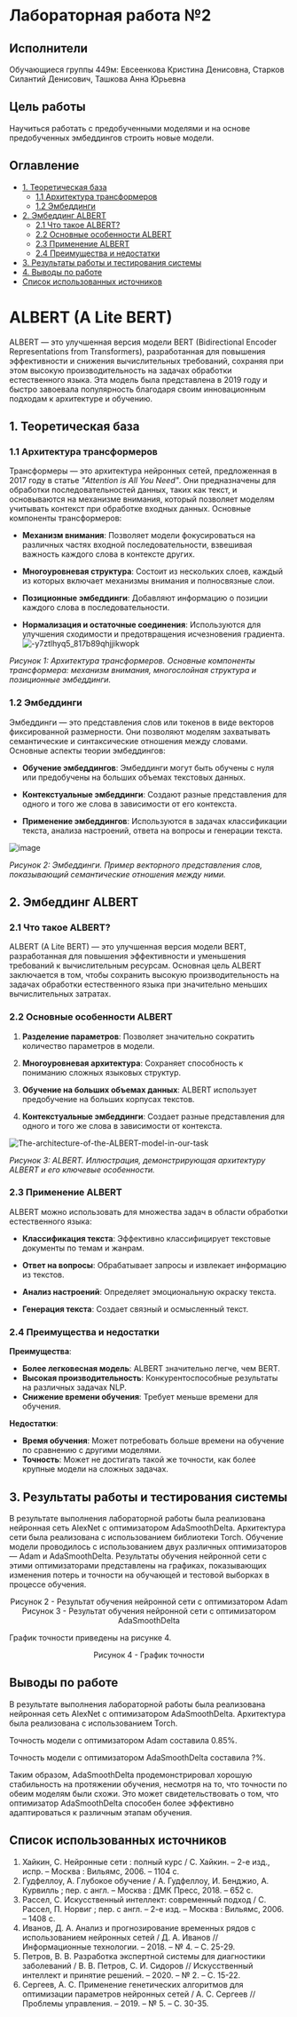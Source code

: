 # Лабораторная работа №2

## Исполнители

Обучающиеся группы 449м: Евсеенкова Кристина Денисовна, Старков Силантий Денисович, Ташкова Анна Юрьевна

## Цель работы

Научиться работать с предобученными моделями и на основе предобученных эмбеддингов строить новые модели.

## Оглавление

*   [1. Теоретическая база](#1-теоретическая-база)
    *   [1.1 Архитектура трансформеров](#11-архитектура-трансформеров)
    *   [1.2 Эмбеддинги](#12-эмбеддинги)
*   [2. Эмбеддинг ALBERT](#2-эмбеддинг-albert)
    *   [2.1 Что такое ALBERT?](#21-что-такое-albert)
    *   [2.2 Основные особенности ALBERT](#22-основные-особенности-albert)
    *   [2.3 Применение ALBERT](#23-применение-albert)
    *   [2.4 Преимущества и недостатки](#24-преимущества-и-недостатки)
*   [3. Результаты работы и тестирования системы](#3-результаты-работы-и-тестирования-системы)
*   [4. Выводы по работе](#4-выводы-по-работе)
*   [Список использованных источников](#список-использованных-источников)

# ALBERT (A Lite BERT)

ALBERT — это улучшенная версия модели BERT (Bidirectional Encoder Representations from Transformers), разработанная для повышения эффективности и снижения вычислительных требований, сохраняя при этом высокую производительность на задачах обработки естественного языка. Эта модель была представлена в 2019 году и быстро завоевала популярность благодаря своим инновационным подходам к архитектуре и обучению.

## 1. Теоретическая база

### 1.1 Архитектура трансформеров

Трансформеры — это архитектура нейронных сетей, предложенная в 2017 году в статье *"Attention is All You Need"*. Они предназначены для обработки последовательностей данных, таких как текст, и основываются на механизме внимания, который позволяет моделям учитывать контекст при обработке входных данных. Основные компоненты трансформеров:

- **Механизм внимания**: Позволяет модели фокусироваться на различных частях входной последовательности, взвешивая важность каждого слова в контексте других.
  
- **Многоуровневая структура**: Состоит из нескольких слоев, каждый из которых включает механизмы внимания и полносвязные слои.

- **Позиционные эмбеддинги**: Добавляют информацию о позиции каждого слова в последовательности.

- **Нормализация и остаточные соединения**: Используются для улучшения сходимости и предотвращения исчезновения градиента.
![-y7ztlhyq5_817b89qhjjikwopk](https://github.com/user-attachments/assets/10520e09-880c-451e-93f7-aa6dc5b59e37)

*Рисунок 1: Архитектура трансформеров. Основные компоненты трансформера: механизм внимания, многослойная структура и позиционные эмбеддинги.*

### 1.2 Эмбеддинги

Эмбеддинги — это представления слов или токенов в виде векторов фиксированной размерности. Они позволяют моделям захватывать семантические и синтаксические отношения между словами. Основные аспекты теории эмбеддингов:

- **Обучение эмбеддингов**: Эмбеддинги могут быть обучены с нуля или предобучены на больших объемах текстовых данных.

- **Контекстуальные эмбеддинги**: Создают разные представления для одного и того же слова в зависимости от его контекста.

- **Применение эмбеддингов**: Используются в задачах классификации текста, анализа настроений, ответа на вопросы и генерации текста.

![image](https://github.com/user-attachments/assets/ee61de78-4a0c-4448-9e9d-d2841e8f9fc0)

*Рисунок 2: Эмбеддинги. Пример векторного представления слов, показывающий семантические отношения между ними.*

## 2. Эмбеддинг ALBERT

### 2.1 Что такое ALBERT?

ALBERT (A Lite BERT) — это улучшенная версия модели BERT, разработанная для повышения эффективности и уменьшения требований к вычислительным ресурсам. Основная цель ALBERT заключается в том, чтобы сохранить высокую производительность на задачах обработки естественного языка при значительно меньших вычислительных затратах.

### 2.2 Основные особенности ALBERT

1. **Разделение параметров**: Позволяет значительно сократить количество параметров в модели.

2. **Многоуровневая архитектура**: Сохраняет способность к пониманию сложных языковых структур.

3. **Обучение на больших объемах данных**: ALBERT использует предобучение на больших корпусах текстов.

4. **Контекстуальные эмбеддинги**: Создает разные представления для одного и того же слова в зависимости от контекста.
   
![The-architecture-of-the-ALBERT-model-in-our-task](https://github.com/user-attachments/assets/f48019f5-bd74-416c-87ee-9c1ede627f2a)

*Рисунок 3: ALBERT. Иллюстрация, демонстрирующая архитектуру ALBERT и его ключевые особенности.*

### 2.3 Применение ALBERT

ALBERT можно использовать для множества задач в области обработки естественного языка:

- **Классификация текста**: Эффективно классифицирует текстовые документы по темам и жанрам.

- **Ответ на вопросы**: Обрабатывает запросы и извлекает информацию из текстов.

- **Анализ настроений**: Определяет эмоциональную окраску текста.

- **Генерация текста**: Создает связный и осмысленный текст.

### 2.4 Преимущества и недостатки

**Преимущества**:
- **Более легковесная модель**: ALBERT значительно легче, чем BERT.
- **Высокая производительность**: Конкурентоспособные результаты на различных задачах NLP.
- **Снижение времени обучения**: Требует меньше времени для обучения.

**Недостатки**:
- **Время обучения**: Может потребовать больше времени на обучение по сравнению с другими моделями.
- **Точность**: Может не достигать такой же точности, как более крупные модели на сложных задачах.

## 3. Результаты работы и тестирования системы 

В результате выполнения лабораторной работы была реализована нейронная сеть AlexNet с оптимизатором AdaSmoothDelta. Архитектура сети была реализована с использованием библиотеки Torch. Обучение модели проводилось с использованием двух различных оптимизаторов — Adam и AdaSmoothDelta. Результаты обучения нейронной сети с этими оптимизаторами представлены на графиках, показывающих изменения потерь и точности на обучающей и тестовой выборках в процессе обучения.


<center>Рисунок 2 - Результат обучения нейронной сети с оптимизатором Adam</center>

<center>Рисунок 3 - Результат обучения нейронной сети с оптимизатором AdaSmoothDelta</center>

График точности приведены на рисунке 4.

<center>Рисунок 4 -  График точности </center>

## Выводы по работе

В результате выполнения лабораторной работы была реализована нейронная сеть AlexNet с оптимизатором AdaSmoothDelta. Архитектура была реализована с использованием Torch.

Точность модели с оптимизатором Adam составила 0.85%.

Точность модели с оптимизатором AdaSmoothDelta составила ?%.

Таким образом, AdaSmoothDelta продемонстрировал хорошую стабильность на протяжении обучения, несмотря на то, что точности по обеим моделям были схожи. Это может свидетельствовать о том, что оптимизатор AdaSmoothDelta способен более эффективно адаптироваться к различным этапам обучения.



## Список использованных источников

1.  Хайкин, С. Нейронные сети : полный курс / С. Хайкин. – 2-е изд., испр. – Москва : Вильямс, 2006. – 1104 с.
2.  Гудфеллоу, А. Глубокое обучение / А. Гудфеллоу, И. Бенджио, А. Курвилль ; пер. с англ. – Москва : ДМК Пресс, 2018. – 652 с.
3.  Рассел, С. Искусственный интеллект: современный подход / С. Рассел, П. Норвиг ; пер. с англ. – 2-е изд. – Москва : Вильямс, 2006. – 1408 с.
4.  Иванов, Д. А. Анализ и прогнозирование временных рядов с использованием нейронных сетей / Д. А. Иванов // Информационные технологии. – 2018. – № 4. – С. 25-29.
5.  Петров, В. В. Разработка экспертной системы для диагностики заболеваний / В. В. Петров, С. И. Сидоров // Искусственный интеллект и принятие решений. – 2020. – № 2. – С. 15-22.
6.  Сергеев, А. С. Применение генетических алгоритмов для оптимизации параметров нейронных сетей / А. С. Сергеев // Проблемы управления. – 2019. – № 5. – С. 30-35.

